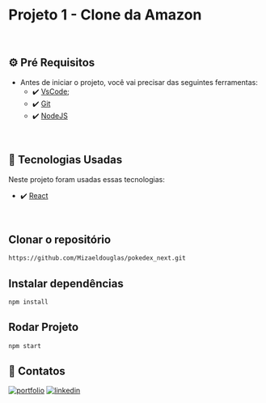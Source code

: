 # Projeto 1 - Clone da Amazon
 



<br>

## ⚙ Pré Requisitos

- Antes de iniciar o projeto, você vai precisar das seguintes ferramentas:
  - ✔️ [VsCode](https://code.visualstudio.com/download);
  - ✔️ [Git](https://git-scm.com/)
  - ✔️ [NodeJS](https://nodejs.org/en/download/)

<br>

## 🚀 Tecnologias Usadas

Neste projeto foram usadas essas tecnologias:

- ✔️ [React](https://pt-br.reactjs.org/)

<br>

## Clonar o repositório

```bash
https://github.com/Mizaeldouglas/pokedex_next.git
```

## Instalar dependências

```bash
npm install
```

## Rodar Projeto

```bash
npm start
```

## 🔗 Contatos

[![portfolio](https://img.shields.io/badge/my_portfolio-000?style=for-the-badge&logo=ko-fi&logoColor=white)](https://mizaeldouglas-developer.vercel.app/)
[![linkedin](https://img.shields.io/badge/linkedin-0A66C2?style=for-the-badge&logo=linkedin&logoColor=white)](https://www.linkedin.com/in/mizael-douglas-aa850a216/)

